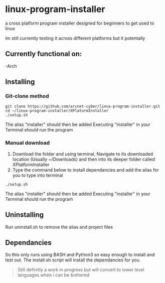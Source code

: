 # linux-program-installer
a cross platform program installer designed for beginners to get used to linux 

Im still currently testing it across different platforms but it potentally 

## Currently functional on:
-Arch  





## Installing

### Git-clone method

```
git clone https://github.com/arcnet-cyber/linux-program-installer.git
cd ~/linux-program-installer/XPlatormInstaller
./setup.sh
```
The alias "installer" should then be added 
Executing "installer" in your Terminal should run the program

### Manual download

1. Download the folder and using terminal, Navigate to its downloaded location (Usually ~/Downloads) and then into its deeper folder called XPlatformInstaller
2. Type the command below to install dependancies and add the alias for you to type into terminal

```
./setup.sh
```
The alias "installer" should then be added 
Executing "installer" in your Terminal should run the program


## Uninstalling

Run uninstall.sh to remove the alias and project files

## Dependancies

So this only runs using BASH and Python3 so easy enough to install and test out.
The install.sh script will install the dependancies for you.



> Still definitly a work in progress but will convert to lower level languages when i can be bothered
